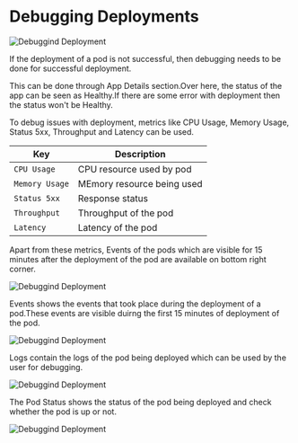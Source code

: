 # Debugging Deployments
![Debuggind Deployment](/depdebug1edit.JPG "Debuggind Deployment")

If the deployment of a pod is not successful, then debugging needs to be done for successful deployment.

This can be done through App Details section.Over here, the status of the app can be seen as Healthy.If there are some error with deployment then the status won't be Healthy.

To debug issues with deployment, metrics like CPU Usage, Memory Usage, Status 5xx, Throughput and Latency can be used.

Key | Description
----|----
`CPU Usage` | CPU resource used by pod
`Memory Usage` | MEmory resource being used
`Status 5xx` | Response status
`Throughput` | Throughput of the pod
`Latency` | Latency of the pod

Apart from these metrics, Events of the pods which are visible for 15 minutes after the deployment of the pod are available on bottom right corner.

![Debuggind Deployment](/depdebugeventedit.JPG "Debuggind Deployment")

Events shows the events that took place during the deployment of a pod.These events are visible duirng the first 15 minutes of deployment of the pod.


![Debuggind Deployment](/depdebuglogsedit.JPG "Debuggind Deployment")

Logs contain the logs of the pod being deployed which can be used by the user for debugging.

![Debuggind Deployment](/depdebugpodstatusedit.jpg "Debuggind Deployment")

The Pod Status shows the status of the pod being deployed and check whether the pod is up or not.

![Debuggind Deployment](/depdebugotheredit.jpg "Debuggind Deployment")








  
